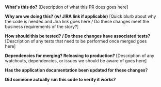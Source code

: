 **What's this do?**
[Description of what this PR does goes here]

**Why are we doing this? (w/ JIRA link if applicable)**
[Quick blurb about why the code is needed and Jira link goes here / Do these changes meet the business requirements of the story?]

**How should this be tested? / Do these changes have associated tests?**
[Description of any tests that need to be performed once merged goes here]

**Dependencies for merging? Releasing to production?**
[Description of any watchouts, dependencies, or issues we should be aware of goes here]

**Has the application documentation been updated for these changes?**

**Did someone actually run this code to verify it works?**